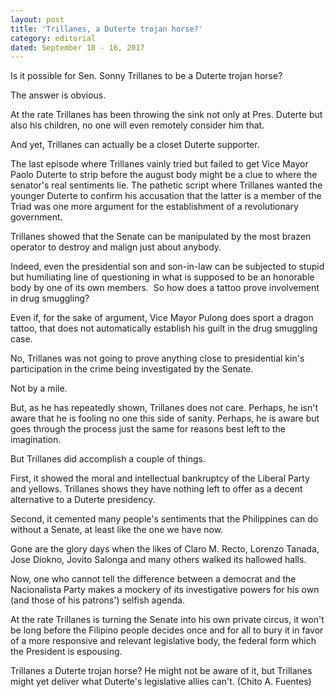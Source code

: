 ```yaml
---
layout: post
title: 'Trillanes, a Duterte trojan horse?'
category: editorial
dated: September 10 - 16, 2017
---
```


Is it possible for Sen. Sonny Trillanes to be a Duterte trojan horse?

The answer is obvious.

At the rate Trillanes has been throwing the sink not only at Pres. Duterte but also his children, no one will even remotely consider him that.

And yet, Trillanes can actually be a closet Duterte supporter.

The last episode where Trillanes vainly tried but failed to get Vice Mayor Paolo Duterte to strip before the august body might be a clue to where the senator's real sentiments lie.
The pathetic script where Trillanes wanted the younger Duterte to confirm his accusation that the latter is a member of the Triad was one more argument for the establishment of a revolutionary government.

Trillanes showed that the Senate can be manipulated by the most brazen operator to destroy and malign just about anybody.

Indeed, even the presidential son and son-in-law can be subjected to stupid but humiliating line of questioning in what is supposed to be an honorable body by one of its own members. 
So how does a tattoo prove involvement in drug smuggling?

Even if, for the sake of argument, Vice Mayor Pulong does sport a dragon tattoo, that does not automatically establish his guilt in the drug smuggling case.

No, Trillanes was not going to prove anything close to presidential kin's participation in the crime being investigated by the Senate.

Not by a mile.

But, as he has repeatedly shown, Trillanes does not care. Perhaps, he isn't aware that he is fooling no one this side of sanity. Perhaps, he is aware but goes through the process just the same for reasons best left to the imagination.

But Trillanes did accomplish a couple of things.

First, it showed the moral and intellectual bankruptcy of the Liberal Party and yellows. Trillanes shows they have nothing left to offer as a decent alternative to a Duterte presidency.

Second, it cemented many people's sentiments that the Philippines can do without a Senate, at least like the one we have now.

Gone are the glory days when the likes of Claro M. Recto, Lorenzo Tanada, Jose Diokno, Jovito Salonga and many others walked its hallowed halls.

Now, one who cannot tell the difference between a democrat and the Nacionalista Party makes a mockery of its investigative powers for his own (and those of his patrons') selfish agenda.

At the rate Trillanes is turning the Senate into his own private circus, it won't be long before the Filipino people decides once and for all to bury it in favor of a more responsive and relevant legislative body, the federal form which the President is espousing.

Trillanes a Duterte trojan horse? He might not be aware of it, but Trillanes might yet deliver what Duterte's legislative allies can't. (Chito A. Fuentes)
